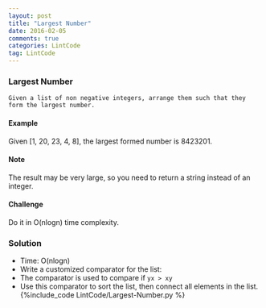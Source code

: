 ```yaml
---
layout: post
title: "Largest Number"
date: 2016-02-05
comments: true
categories: LintCode
tag: LintCode
---
```


### Largest Number

`Given a list of non negative integers, arrange them such that they form the largest number.`

#### Example
Given [1, 20, 23, 4, 8], the largest formed number is 8423201.

#### Note
The result may be very large, so you need to return a string instead of an integer.

#### Challenge
Do it in O(nlogn) time complexity.

<!--more-->

### Solution
* Time: O(nlogn)
* Write a customized comparator for the list:
* The comparator is used to compare if `yx > xy`
* Use this comparator to sort the list, then connect all elements in the list.
{%include_code LintCode/Largest-Number.py %}
